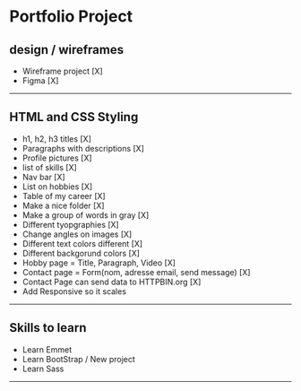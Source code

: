 # Portfolio Project

## design / wireframes

- Wireframe project [X]
- Figma [X]

---

## HTML and CSS Styling

- h1, h2, h3 titles [X]
- Paragraphs with descriptions [X]
- Profile pictures [X]
- list of skills [X]
- Nav bar [X]
- List on hobbies [X]
- Table of my career [X]
- Make a nice folder [X]
- Make a group of words in gray [X]
- Different tyopgraphies [X]
- Change angles on images [X]
- Different text colors different [X]
- Different backgorund colors [X]
- Hobby page = Title, Paragraph, Video [X]
- Contact page = Form(nom, adresse email, send message) [X]
- Contact Page can send data to HTTPBIN.org [X]
- Add Responsive so it scales

---

## Skills to learn

- Learn Emmet 
- Learn BootStrap / New project 
- Learn Sass 

---
